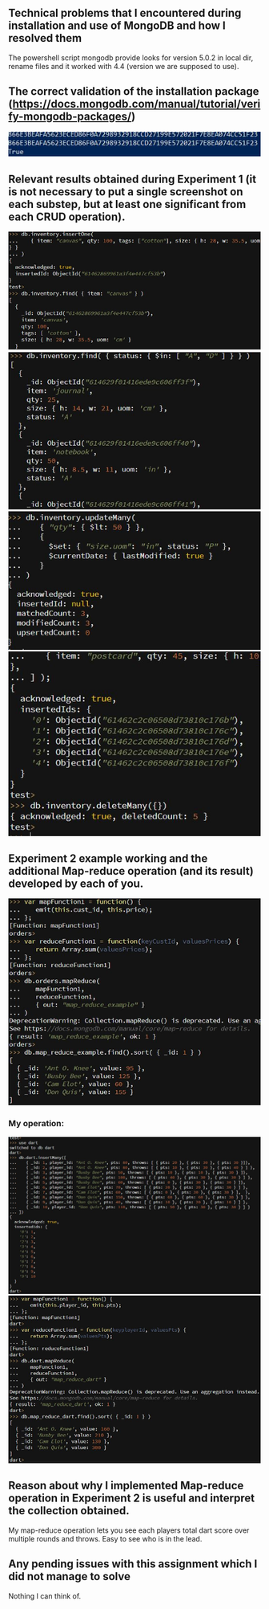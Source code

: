 ## Technical problems that I encountered during installation and use of MongoDB and how I resolved them
The powershell script mongodb provide looks for version 5.0.2 in local dir, rename files and it worked with 4.4 (version we are supposed to use).

## The correct validation of the installation package (https://docs.mongodb.com/manual/tutorial/verify-mongodb-packages/)
![sha256verification](/images/installverify.JPG)

## Relevant results obtained during Experiment 1 (it is not necessary to put a single screenshot on each substep, but at least one significant from each CRUD operation).
![insert](/images/insert.JPG)
![query](/images/query.JPG)
![update](/images/update.JPG)
![delete](/images/delete.JPG)

## Experiment 2 example working and the additional Map-reduce operation (and its result) developed by each of you.
![mapreduce](/images/mapreduce1.JPG)
### My operation:
![map_reduce_dart_points](/images/mapreducedart1.JPG)
![map_reduce_dart_points](/images/mapreducedart2.JPG)

## Reason about why I implemented Map-reduce operation in Experiment 2 is useful and interpret the collection obtained.
My map-reduce operation lets you see each players total dart score over multiple rounds and throws.
Easy to see who is in the lead.

## Any pending issues with this assignment which I did not manage to solve
Nothing I can think of.
